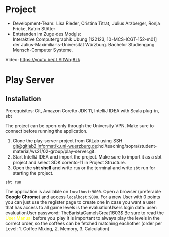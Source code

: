 # Project
- Development-Team: Lisa Rieder, Cristina Titrat, Julius Arzberger, Ronja Fricke, Katrin Stötter
- Entstanden im Zuge des Moduls:  
  Interaktive Computergraphik Übung [122123, 10-MCS-ICGT-152-m01] der Julius-Maximilians-Universität Würzburg. Bachelor Studiengang Mensch-Computer Systeme.

Video: https://youtu.be/ILSIfWrq8zk


# Play Server
## Installation
Prerequisites: Git, Amazon Coretto JDK 11, IntelliJ IDEA with Scala plug-in, sbt

The project can be open only through the University VPN. Make sure to connect before running the application.

1. Clone the play-server project from GitLab using SSH git@gitlab2.informatik.uni-wuerzburg.de:hci/teaching/sopra/student-material/ws21/02-group/play-server.git.
2. Start IntelliJ IDEA and import the project. Make sure to import it as a sbt project and select SDK corento-11 in Project Structure.
3. Open the **sbt shell** and write <code>run</code> or the terminal and write <code>sbt</code> run for starting the project.
   
<code>sbt run</code>

The application is available on <code>localhost:9000</code>.
Open a browser (preferable **Google Chrome**) and access <code>localhost:9000</code>.
For a new User with 0 points you can just use the register page to create one
In case you want a user that has access to all game levels is the evaluationUsers login data:
user: evaluationUser
password: TheBaristaGameIsGreat1603$
Be sure to read the <span style="color: yellow;">User Manual</span> before you play
It is important to always play the levels in the correct order, so the coffees can be fetched matching eachother (order per Level: 1. Coffee Mixing, 2. Memory, 3. Calculation)